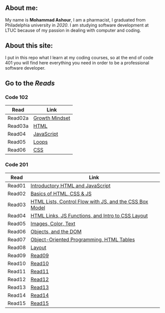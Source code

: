 ## About me:
My name is **Mohammad Ashour**, I am a pharmacist, I graduated from Philadelphia university in *2020*.
I am studying software development at LTUC because of my passion in dealing with computer and coding.

## About this site:
I put in this repo what I learn at my coding courses, so at the end of code 401 you will find here everything you need in order to be a professional software developer. 

## Go to the *Reads*

### Code 102

|Read       |Link       |
|-----------|-----------|
|Read02a     |[Growth Mindset](102/Lab02a.md)|
|Read03a    |[HTML](102/Read03a.md)|
|Read04     |[JavaScript](102/Read04.md)|
|Read05     |[Loops](102/Read05.md)
|Read06     |[CSS](102/Read06.md)|

### Code 201

|Read       |Link       |
|-----------|-----------|
|Read01     |[Introductory HTML and JavaScript](201/Read01.md)|
|Read02     |[Basics of HTML, CSS & JS](201/Read02.md)|
|Read03     |[HTML Lists, Control Flow with JS, and the CSS Box Model](201/Read03.md)|
|Read04     |[HTML Links, JS Functions, and Intro to CSS Layout](201/Read04.md)|
|Read05     |[Images, Color, Text](201/Read05.md)|
|Read06     |[Objects, and the DOM](201/Read06.md)|
|Read07     |[Object-Oriented Programming, HTML Tables](201/Read07.md)|
|Read08     |[Layout](201/Read08.md)|
|Read09     |[Read09](201/Read09.md)|
|Read10     |[Read10](201/Read10.md)|
|Read11     |[Read11](201/Read11.md)|
|Read12     |[Read12](201/Read12.md)|
|Read13     |[Read13](201/Read13.md)|
|Read14     |[Read14](201/Read14.md)|
|Read15     |[Read15](201/Read15.md)|